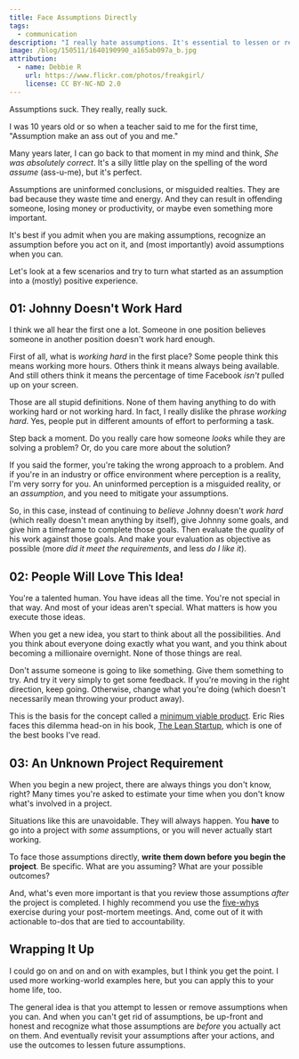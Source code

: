 ```yaml
---
title: Face Assumptions Directly
tags:
  - communication
description: "I really hate assumptions. It's essential to lessen or remove assumptions from a situation. And when you can't, you can at least face them directly and honestly."
image: /blog/150511/1640190990_a165ab097a_b.jpg
attribution:
  - name: Debbie R
    url: https://www.flickr.com/photos/freakgirl/
    license: CC BY-NC-ND 2.0
---
```


Assumptions suck. They really, really suck.

I was 10 years old or so when a teacher said to me for the first time, "Assumption make an ass out of you and me."

Many years later, I can go back to that moment in my mind and think, _She was absolutely correct_. It's a silly little play on the spelling of the word _assume_ (ass-u-me), but it's perfect.

Assumptions are uninformed conclusions, or misguided realties. They are bad because they waste time and energy. And they can result in offending someone, losing money or productivity, or maybe even something more important.

It's best if you admit when you are making assumptions, recognize an assumption before you act on it, and (most importantly) avoid assumptions when you can.

Let's look at a few scenarios and try to turn what started as an assumption into a (mostly) positive experience.

## 01: Johnny Doesn't Work Hard

I think we all hear the first one a lot. Someone in one position believes someone in another position doesn't work hard enough.

First of all, what is _working hard_ in the first place? Some people think this means working more hours. Others think it means always being available. And still others think it means the percentage of time Facebook _isn't_ pulled up on your screen.

Those are all stupid definitions. None of them having anything to do with working hard or not working hard. In fact, I really dislike the phrase _working hard_. Yes, people put in different amounts of effort to performing a task.

Step back a moment. Do you really care how someone _looks_ while they are solving a problem? Or, do you care more about the solution?

If you said the former, you're taking the wrong approach to a problem. And if you're in an industry or office environment where perception is a reality, I'm very sorry for you. An uninformed perception is a misguided reality, or an _assumption_, and you need to mitigate your assumptions.

So, in this case, instead of continuing to _believe_ Johnny doesn't _work hard_ (which really doesn't mean anything by itself), give Johnny some goals, and give him a timeframe to complete those goals. Then evaluate the _quality_ of his work against those goals. And make your evaluation as objective as possible (more _did it meet the requirements_, and less _do I like it_).

## 02: People Will Love This Idea!

You're a talented human. You have ideas all the time. You're not special in that way. And most of your ideas aren't special. What matters is how you execute those ideas.

When you get a new idea, you start to think about all the possibilities. And you think about everyone doing exactly what you want, and you think about becoming a millionaire overnight. None of those things are real.

Don't assume someone is going to like something. Give them something to try. And try it very simply to get some feedback. If you're moving in the right direction, keep going. Otherwise, change what you're doing (which doesn't necessarily mean throwing your product away).

This is the basis for the concept called a [minimum viable product](http://en.wikipedia.org/wiki/Minimum_viable_product). Eric Ries faces this dilemma head-on in his book, [The Lean Startup](http://smile.amazon.com/dp/0307887898), which is one of the best books I've read.

## 03: An Unknown Project Requirement

When you begin a new project, there are always things you don't know, right? Many times you're asked to estimate your time when you don't know what's involved in a project.

Situations like this are unavoidable. They will always happen. You **have** to go into a project with _some_ assumptions, or you will never actually start working.

To face those assumptions directly, **write them down before you begin the project**. Be specific. What are you assuming? What are your possible outcomes?

And, what's even more important is that you review those assumptions _after_ the project is completed. I highly recommend you use the [five-whys](http://en.wikipedia.org/wiki/5_Whys) exercise during your post-mortem meetings. And, come out of it with actionable to-dos that are tied to accountability.

## Wrapping It Up

I could go on and on and on with examples, but I think you get the point. I used more working-world examples here, but you can apply this to your home life, too.

The general idea is that you attempt to lessen or remove assumptions when you can. And when you can't get rid of assumptions, be up-front and honest and recognize what those assumptions are _before_ you actually act on them. And eventually revisit your assumptions after your actions, and use the outcomes to lessen future assumptions.
